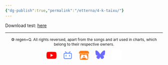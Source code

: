 ```yaml
---
{"dg-publish":true,"permalink":"/etterna/4-k-taixu/"}
---
```



Download test: [here](https://github.com/keannyooi/regenq-charting-archive/raw/refs/heads/main/etterna/sasakure.UK%20ft.%20lasah%20-%20taixu.zip)

---
<p style="text-align: center; font-size: 12px;">🄯 regen=Q. All rights reversed, apart from the songs and art used in charts, which belong to their respective owners.</p>
<div style="display: flex; flex-direction: row; justify-content: center; gap: 20px;">
	<a href="https://www.youtube.com/@regen-Q"><img src="https://raw.githubusercontent.com/keannyooi/regenq-charting-archive/refs/heads/main/youtube.svg" width="32"></a>
	<a href="https://space.bilibili.com/3546594718780149"><img src="https://raw.githubusercontent.com/keannyooi/regenq-charting-archive/refs/heads/main/bilibili.svg" width="32"></a>
	<a href="https://regenq.itch.io/"><img src="https://raw.githubusercontent.com/keannyooi/regenq-charting-archive/refs/heads/main/itch.svg" width="32"></a>
	<a href="https://bsky.app/profile/regen-q.bsky.social"><img src="https://raw.githubusercontent.com/keannyooi/regenq-charting-archive/refs/heads/main/bluesky.svg" width="32"></a>
	<a href="https://github.com/keannyooi"><img src="https://raw.githubusercontent.com/keannyooi/regenq-charting-archive/refs/heads/main/github.svg" width="32"></a>
</div>